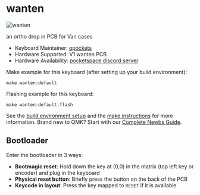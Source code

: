 # wanten

![wanten](https://i.imgur.com/d7o1Edf.png)

an ortho drop in PCB for Van cases

* Keyboard Maintainer: [qpockets](https://github.com/qpockets)
* Hardware Supported: V1 wanten PCB
* Hardware Availability: [pocketspace discord server](https://discord.gg/fKbTxraHc6)

Make example for this keyboard (after setting up your build environment):

    make wanten:default

Flashing example for this keyboard:

    make wanten:default:flash

See the [build environment setup](https://docs.qmk.fm/#/getting_started_build_tools) and the [make instructions](https://docs.qmk.fm/#/getting_started_make_guide) for more information. Brand new to QMK? Start with our [Complete Newbs Guide](https://docs.qmk.fm/#/newbs).

## Bootloader

Enter the bootloader in 3 ways:

* **Bootmagic reset**: Hold down the key at (0,0) in the matrix (top left key or encoder) and plug in the keyboard
* **Physical reset button**: Briefly press the button on the back of the PCB
* **Keycode in layout**: Press the key mapped to `RESET` if it is available

